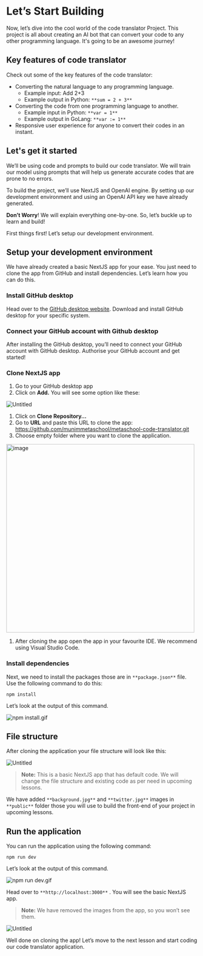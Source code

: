 # Let’s Start Building

Now, let’s dive into the cool world of the code translator Project. This project is all about creating an AI bot that can convert your code to any other programming language. It's going to be an awesome journey!

## Key features of code translator

Check out some of the key features of the code translator:

- Converting the natural language to any programming language.
    - Example input: Add 2+3
    - Example output in Python: `**sum = 2 + 3**`
- Converting the code from one programming language to another.
    - Example input in Python: `**var = 1**`
    - Example output in GoLang: `**var := 1**`
- Responsive user experience for anyone to convert their codes in an instant.

## Let's get it started

We’ll be using code and prompts to build our code translator. We will train our model using prompts that will help us generate accurate codes that are prone to no errors.

To build the project, we’ll use NextJS and OpenAI engine. By setting up our development environment and using an OpenAI API key we have already generated.

**Don’t Worry**! We will explain everything one-by-one. So, let’s buckle up to learn and build!

First things first! Let’s setup our development environment.

## Setup your development environment

We have already created a basic NextJS app for your ease. You just need to clone the app from GitHub and install dependencies. Let’s learn how you can do this.

### Install GitHub desktop

Head over to the [GitHub desktop website](https://desktop.github.com/). Download and install GitHub desktop for your specific system.

### Connect your GitHub account with Github desktop

After installing the GitHub desktop, you’ll need to connect your GitHub account with GitHub desktop. Authorise your GitHub account and get started!

### Clone NextJS app

1. Go to your GitHub desktop app
2. Click on **Add.** You will see some option like these:

![Untitled](https://github.com/0xmetaschool/Learning-Projects/raw/code-translator-course/Code%20Translator%20-%20Translate%20Your%20Code%20to%20Any%20Other%20/2.%20Build%20Some%20Cool%20Stuff/Let%E2%80%99s%20Start%20Building%207d8da3159b6447bbb1f06990d80a494b/Untitled.png)

1. Click on ********Clone Repository…********
2. Go to **URL** and paste this URL to clone the app: https://github.com/munimmetaschool/metaschool-code-translator.git
3. Choose empty folder where you want to clone the application.

<img width="496" alt="image" src="https://user-images.githubusercontent.com/129931419/235127674-ba7233f5-8503-45e3-bb79-558a66c230e2.png">


1. After cloning the app open the app in your favourite IDE. We recommend using Visual Studio Code.

### Install dependencies

Next, we need to install the packages those are in `**package.json**` file. Use the following command to do this:

```
npm install
```

Let’s look at the output of this command.

![npm install.gif](https://github.com/0xmetaschool/Learning-Projects/raw/code-translator-course/Code%20Translator%20-%20Translate%20Your%20Code%20to%20Any%20Other%20/2.%20Build%20Some%20Cool%20Stuff/Let%E2%80%99s%20Start%20Building%207d8da3159b6447bbb1f06990d80a494b/npm_install.gif)

## File structure

After cloning the application your file structure will look like this: 

![Untitled](https://github.com/0xmetaschool/Learning-Projects/raw/code-translator-course/Code%20Translator%20-%20Translate%20Your%20Code%20to%20Any%20Other%20/2.%20Build%20Some%20Cool%20Stuff/Let%E2%80%99s%20Start%20Building%207d8da3159b6447bbb1f06990d80a494b/Untitled%202.png)

> **Note:** This is a basic NextJS app that has default code. We will change the file structure and existing code as per need in upcoming lessons.
> 

We have added `**background.jpg**` and `**twitter.jpg**` images in `**public**` folder those you will use to build the front-end of your project in upcoming lessons.

## Run the application

You can run the application using the following command:

```
npm run dev
```

Let’s look at the output of this command.

![npm run dev.gif](https://github.com/0xmetaschool/Learning-Projects/raw/code-translator-course/Code%20Translator%20-%20Translate%20Your%20Code%20to%20Any%20Other%20/2.%20Build%20Some%20Cool%20Stuff/Let%E2%80%99s%20Start%20Building%207d8da3159b6447bbb1f06990d80a494b/npm_run_dev.gif)

Head over to `**http://localhost:3000**` . You will see the basic NextJS app. 

> **Note:** We have removed the images from the app, so you won’t see them.
> 

![Untitled](https://github.com/0xmetaschool/Learning-Projects/raw/code-translator-course/Code%20Translator%20-%20Translate%20Your%20Code%20to%20Any%20Other%20/2.%20Build%20Some%20Cool%20Stuff/Let%E2%80%99s%20Start%20Building%207d8da3159b6447bbb1f06990d80a494b/Untitled%203.png)

Well done on cloning the app! Let’s move to the next lesson and start coding our code translator application.
